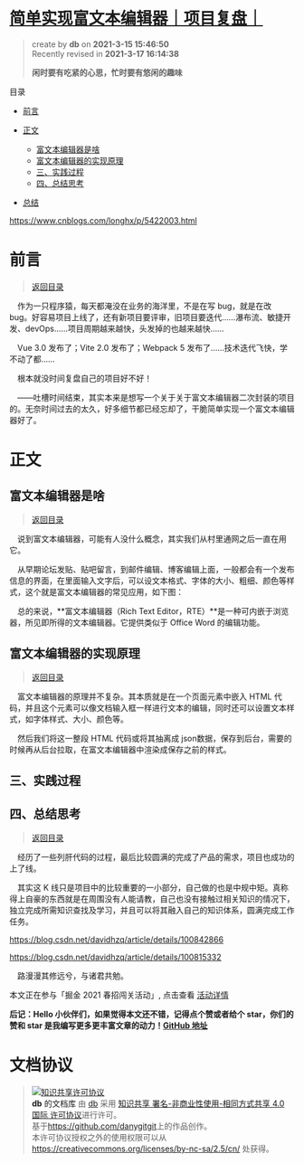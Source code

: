 # [简单实现富文本编辑器｜项目复盘｜](https://github.com/danygitgit/document-library)

> create by **db** on **2021-3-15 15:46:50**  
> Recently revised in **2021-3-17 16:14:38**
>
> **闲时要有吃紧的心思，忙时要有悠闲的趣味**

<a id="catalog">目录</a>

- [前言](#preface)
- [正文](#main-body)

  - [富文本编辑器是啥](#chapter-1)
  - [富文本编辑器的实现原理](#chapter-2)
  - [三、实践过程](#chapter-3)
  - [四、总结思考](#chapter-5)

- [总结](#summary)

https://www.cnblogs.com/longhx/p/5422003.html

# <a  id="preface">前言</a>

> [返回目录](#catalog)

&emsp;作为一只程序猿，每天都淹没在业务的海洋里，不是在写 bug，就是在改 bug。好容易项目上线了，还有新项目要评审，旧项目要迭代……瀑布流、敏捷开发、devOps……项目周期越来越快，头发掉的也越来越快……

&emsp;Vue 3.0 发布了；Vite 2.0 发布了；Webpack 5 发布了……技术迭代飞快，学不动了都……

&emsp;根本就没时间复盘自己的项目好不好！

&emsp;——吐槽时间结束，其实本来是想写一个关于关于富文本编辑器二次封装的项目的。无奈时间过去的太久，好多细节都已经忘却了，干脆简单实现一个富文本编辑器好了。

# <a  id="main-body">正文</a>

## <a  id="chapter-1">富文本编辑器是啥</a>

> [返回目录](#catalog)

&emsp;说到富文本编辑器，可能有人没什么概念，其实我们从村里通网之后一直在用它。

&emsp;从早期论坛发贴、贴吧留言，到邮件编辑、博客编辑上面，一般都会有一个发布信息的界面，在里面输入文字后，可以设文本格式、字体的大小、粗细、颜色等样式，这个就是富文本编辑器的常见应用，如下图：

&emsp;总的来说，**富文本编辑器（Rich Text Editor，RTE）**是一种可内嵌于浏览器，所见即所得的文本编辑器。它提供类似于 Office Word 的编辑功能。

## <a  id="chapter-2">富文本编辑器的实现原理</a>

> [返回目录](#catalog)

&emsp;富文本编辑器的原理并不复杂。其本质就是在一个页面元素中嵌入 HTML 代码，并且这个元素可以像文档输入框一样进行文本的编辑，同时还可以设置文本样式，如字体样式、大小、颜色等。

&emsp;然后我们将这一整段 HTML 代码或将其抽离成 json数据，保存到后台，需要的时候再从后台拉取，在富文本编辑器中渲染成保存之前的样式。

## <a  id="chapter-3">三、实践过程</a>

## <a  id="chapter-5">四、总结思考</a>

> [返回目录](#catalog)

&emsp;经历了一些列肝代码的过程，最后比较圆满的完成了产品的需求，项目也成功的上了线。

&emsp;其实这 K 线只是项目中的比较重要的一小部分，自己做的也是中规中矩。真称得上自豪的东西就是在周围没有人能请教，自己也没有接触过相关知识的情况下，独立完成所需知识查找及学习，并且可以将其融入自己的知识体系，圆满完成工作任务。

https://blog.csdn.net/davidhzq/article/details/100842866

https://blog.csdn.net/davidhzq/article/details/100815332

&emsp;路漫漫其修远兮，与诸君共勉。

本文正在参与「掘金 2021 春招闯关活动」, 点击查看 [活动详情](https://juejin.cn/post/6939329638506168334/)

**后记：Hello 小伙伴们，如果觉得本文还不错，记得点个赞或者给个 star，你们的赞和 star 是我编写更多更丰富文章的动力！[GitHub 地址](https://github.com/danygitgit/document-library)**

# 文档协议

> <a rel="license" href="http://creativecommons.org/licenses/by-nc-sa/4.0/"><img alt="知识共享许可协议" style="border-width:0" src="https://user-gold-cdn.xitu.io/2018/12/23/167d9537f3e29c99?w=88&h=31&f=png&s=1888" /></a><br /><a xmlns:dct="http://purl.org/dc/terms/" property="dct:title">**db** 的文档库</a> 由 <a xmlns:cc="http://creativecommons.org/ns#" href="db" property="cc:attributionName" rel="cc:attributionURL">db</a> 采用 <a rel="license" href="http://creativecommons.org/licenses/by-nc-sa/4.0/">知识共享 署名-非商业性使用-相同方式共享 4.0 国际 许可协议</a>进行许可。<br />基于<a xmlns:dct="http://purl.org/dc/terms/" href="https://github.com/danygitgit" rel="dct:source">https://github.com/danygitgit</a>上的作品创作。<br />本许可协议授权之外的使用权限可以从 <a xmlns:cc="http://creativecommons.org/ns#" href="https://creativecommons.org/licenses/by-nc-sa/2.5/cn/" rel="cc:morePermissions">https://creativecommons.org/licenses/by-nc-sa/2.5/cn/</a> 处获得。
